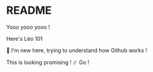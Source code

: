 # README

Yooo yooo yooo ! 

Here's Léo 101

💪 I'm new here, trying to understand how Github works !

This is looking promising ! ☄️
Go !
